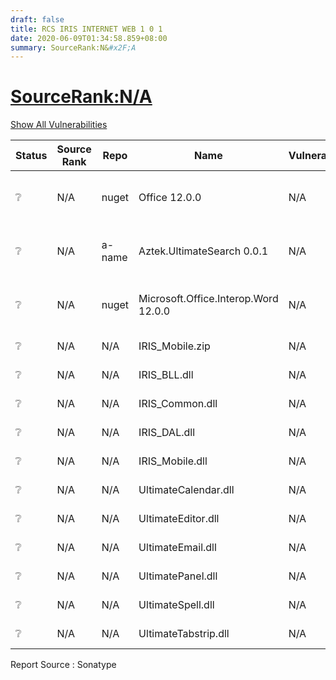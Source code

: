 ```yaml
---
draft: false
title: RCS IRIS INTERNET WEB 1 0 1
date: 2020-06-09T01:34:58.859+08:00
summary: SourceRank:N&#x2F;A
---
```


# <u>SourceRank:N&#x2F;A</u>

<a onclick="var x=document.getElementsByName('vulnerabilities');var y=[...x].filter(e=>e.style.display=='none').length==0?'none':'block';x.forEach(e=>e.style.display=y);this.innerHTML=y=='none'?'Show All Vulnerabilities':'Hide All Vulnerabilities'" href="javascript:void(0)">Show All Vulnerabilities</a>

| Status | Source<br/>Rank | Repo | Name | Vulnerabilities | Remarks |
| - | - | - | - | - | - |
|❔|N/A|nuget|Office 12.0.0|N/A|Unknown Repo<br/>by SonaType|
|❔|N/A|a-name|Aztek.UltimateSearch 0.0.1|N/A|Unknown Repo<br/>by SonaType|
|❔|N/A|nuget|Microsoft.Office.Interop.Word 12.0.0|N/A|Unknown Repo<br/>by SonaType|
|❔|N/A|N/A|IRIS_Mobile.zip|N/A|Unknown component|
|❔|N/A|N/A|IRIS_BLL.dll|N/A|Unknown component|
|❔|N/A|N/A|IRIS_Common.dll|N/A|Unknown component|
|❔|N/A|N/A|IRIS_DAL.dll|N/A|Unknown component|
|❔|N/A|N/A|IRIS_Mobile.dll|N/A|Unknown component|
|❔|N/A|N/A|UltimateCalendar.dll|N/A|Unknown component|
|❔|N/A|N/A|UltimateEditor.dll|N/A|Unknown component|
|❔|N/A|N/A|UltimateEmail.dll|N/A|Unknown component|
|❔|N/A|N/A|UltimatePanel.dll|N/A|Unknown component|
|❔|N/A|N/A|UltimateSpell.dll|N/A|Unknown component|
|❔|N/A|N/A|UltimateTabstrip.dll|N/A|Unknown component|


Report Source : Sonatype
